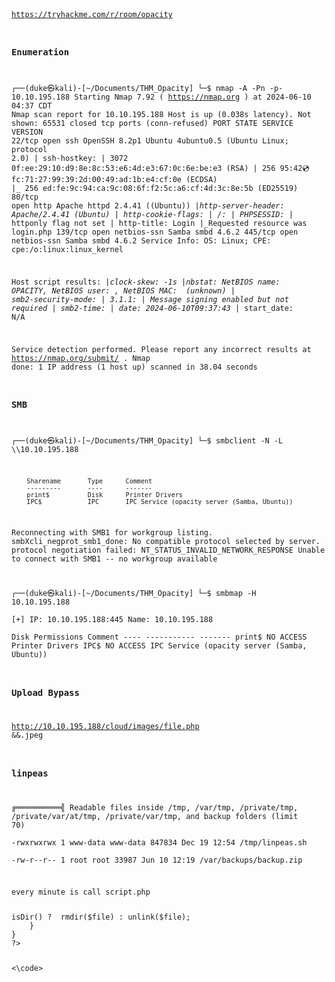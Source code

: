 <code>

https://tryhackme.com/r/room/opacity


### Enumeration
┌──(duke㉿kali)-[~/Documents/THM_Opacity]
└─$ nmap -A  -Pn  -p- 10.10.195.188 
Starting Nmap 7.92 ( https://nmap.org ) at 2024-06-10 04:37 CDT
Nmap scan report for 10.10.195.188
Host is up (0.038s latency).
Not shown: 65531 closed tcp ports (conn-refused)
PORT    STATE SERVICE     VERSION
22/tcp  open  ssh         OpenSSH 8.2p1 Ubuntu 4ubuntu0.5 (Ubuntu Linux; protocol 2.0)
| ssh-hostkey: 
|   3072 0f:ee:29:10:d9:8e:8c:53:e6:4d:e3:67:0c:6e:be:e3 (RSA)
|   256 95:42:cd:fc:71:27:99:39:2d:00:49:ad:1b:e4:cf:0e (ECDSA)
|_  256 ed:fe:9c:94:ca:9c:08:6f:f2:5c:a6:cf:4d:3c:8e:5b (ED25519)
80/tcp  open  http        Apache httpd 2.4.41 ((Ubuntu))
|_http-server-header: Apache/2.4.41 (Ubuntu)
| http-cookie-flags: 
|   /: 
|     PHPSESSID: 
|_      httponly flag not set
| http-title: Login
|_Requested resource was login.php
139/tcp open  netbios-ssn Samba smbd 4.6.2
445/tcp open  netbios-ssn Samba smbd 4.6.2
Service Info: OS: Linux; CPE: cpe:/o:linux:linux_kernel

Host script results:
|_clock-skew: -1s
|_nbstat: NetBIOS name: OPACITY, NetBIOS user: <unknown>, NetBIOS MAC: <unknown> (unknown)
| smb2-security-mode: 
|   3.1.1: 
|_    Message signing enabled but not required
| smb2-time: 
|   date: 2024-06-10T09:37:43
|_  start_date: N/A

Service detection performed. Please report any incorrect results at https://nmap.org/submit/ .
Nmap done: 1 IP address (1 host up) scanned in 38.04 seconds

### SMB

┌──(duke㉿kali)-[~/Documents/THM_Opacity]
└─$ smbclient -N -L \\\\10.10.195.188

        Sharename       Type      Comment
        ---------       ----      -------
        print$          Disk      Printer Drivers
        IPC$            IPC       IPC Service (opacity server (Samba, Ubuntu))
Reconnecting with SMB1 for workgroup listing.
smbXcli_negprot_smb1_done: No compatible protocol selected by server.
protocol negotiation failed: NT_STATUS_INVALID_NETWORK_RESPONSE
Unable to connect with SMB1 -- no workgroup available
                                                                                                                    
┌──(duke㉿kali)-[~/Documents/THM_Opacity]
└─$ smbmap -H 10.10.195.188          
[+] IP: 10.10.195.188:445       Name: 10.10.195.188                                     
        Disk                                                    Permissions     Comment
        ----                                                    -----------     -------
        print$                                                  NO ACCESS       Printer Drivers
        IPC$                                                    NO ACCESS       IPC Service (opacity server (Samba, Ubuntu))


                                                              


### Upload Bypass

http://10.10.195.188/cloud/images/file.php &&.jpeg

### linpeas

╔══════════╣ Readable files inside /tmp, /var/tmp, /private/tmp, /private/var/at/tmp, /private/var/tmp, and backup folders (limit 70)                                                                                                   
-rwxrwxrwx 1 www-data www-data 847834 Dec 19 12:54 /tmp/linpeas.sh                                                  
-rw-r--r-- 1 root root 33987 Jun 10 12:19 /var/backups/backup.zip

every minute is call script.php

<?php

//Backup of scripts sysadmin folder
require_once('lib/backup.inc.php');
zipData('/home/sysadmin/scripts', '/var/backups/backup.zip');
echo 'Successful', PHP_EOL;

//Files scheduled removal
$dir = "/var/www/html/cloud/images";
if(file_exists($dir)){
    $di = new RecursiveDirectoryIterator($dir, FilesystemIterator::SKIP_DOTS);
    $ri = new RecursiveIteratorIterator($di, RecursiveIteratorIterator::CHILD_FIRST);
    foreach ( $ri as $file ) {
        $file->isDir() ?  rmdir($file) : unlink($file);
    }
}
?>


<\code>
